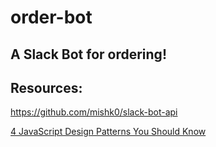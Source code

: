 # order-bot

## A Slack Bot for ordering!

## Resources:

https://github.com/mishk0/slack-bot-api

[4 JavaScript Design Patterns You Should Know](https://scotch.io/bar-talk/4-javascript-design-patterns-you-should-know)

